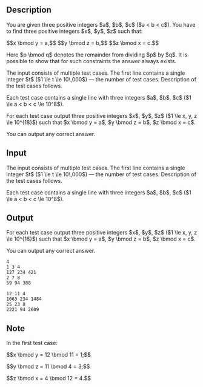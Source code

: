 ## Description

<div><p>You are given three positive integers $a$, $b$, $c$ ($a &lt; b &lt; c$). You have to find three positive integers $x$, $y$, $z$ such that:</p><p>$$x \bmod y = a,$$ $$y \bmod z = b,$$ $$z \bmod x = c.$$</p><p>Here $p \bmod q$ denotes the remainder from dividing $p$ by $q$. It is possible to show that for such constraints the answer always exists.</p></div><div class="input-specification"><p>The input consists of multiple test cases. The first line contains a single integer $t$ ($1 \le t \le 10\,000$)&nbsp;— the number of test cases. Description of the test cases follows.</p><p>Each test case contains a single line with three integers $a$, $b$, $c$ ($1 \le a &lt; b &lt; c \le 10^8$).</p></div><div class="output-specification"><p>For each test case output three positive integers $x$, $y$, $z$ ($1 \le x, y, z \le 10^{18}$) such that $x \bmod y = a$, $y \bmod z = b$, $z \bmod x = c$.</p><p>You can output any correct answer.</p></div>

## Input

<p>The input consists of multiple test cases. The first line contains a single integer $t$ ($1 \le t \le 10\,000$)&nbsp;— the number of test cases. Description of the test cases follows.</p><p>Each test case contains a single line with three integers $a$, $b$, $c$ ($1 \le a &lt; b &lt; c \le 10^8$).</p>

## Output

<p>For each test case output three positive integers $x$, $y$, $z$ ($1 \le x, y, z \le 10^{18}$) such that $x \bmod y = a$, $y \bmod z = b$, $z \bmod x = c$.</p><p>You can output any correct answer.</p>





```input1
4
1 3 4
127 234 421
2 7 8
59 94 388
```




```output1
12 11 4
1063 234 1484
25 23 8
2221 94 2609
```



## Note

<p>In the first test case:</p><p>$$x \bmod y = 12 \bmod 11 = 1;$$</p><p>$$y \bmod z = 11 \bmod 4 = 3;$$</p><p>$$z \bmod x = 4 \bmod 12 = 4.$$</p>
